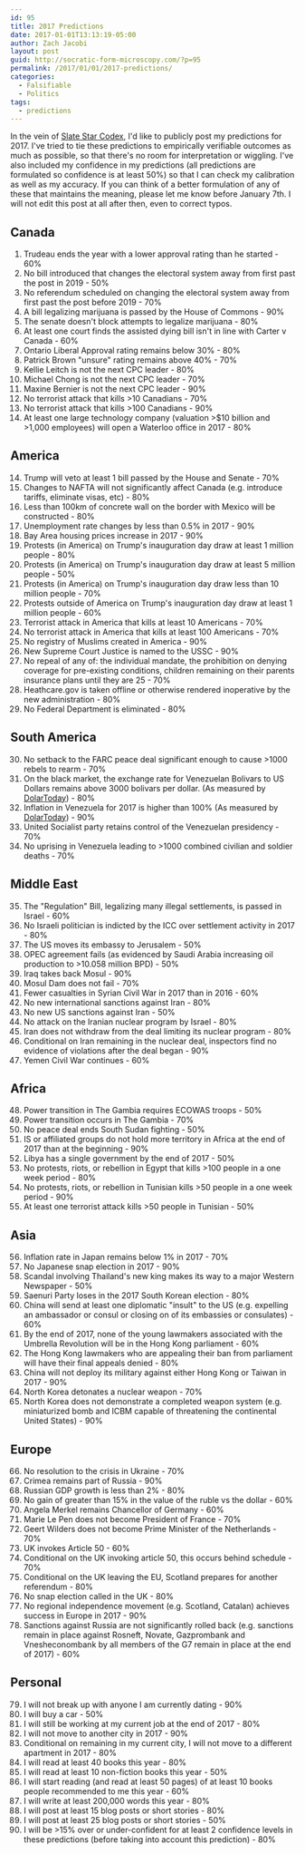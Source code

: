 ```yaml
---
id: 95
title: 2017 Predictions
date: 2017-01-01T13:13:19-05:00
author: Zach Jacobi
layout: post
guid: http://socratic-form-microscopy.com/?p=95
permalink: /2017/01/01/2017-predictions/
categories:
  - Falsifiable
  - Politics
tags:
  - predictions
---
```


In the vein of <a href="http://slatestarcodex.com/2016/12/31/2016-predictions-calibration-results/">Slate Star Codex</a>, I'd like to publicly post my predictions for 2017. I've tried to tie these predictions to empirically verifiable outcomes as much as possible, so that there's no room for interpretation or wiggling. I've also included my confidence in my predictions (all predictions are formulated so confidence is at least 50%) so that I can check my calibration as well as my accuracy. If you can think of a better formulation of any of these that maintains the meaning, please let me know before January 7th. I will not edit this post at all after then, even to correct typos.

<h2>Canada</h2>
<ol>
 	<li>Trudeau ends the year with a lower approval rating than he started - 60%</li>
 	<li>No bill introduced that changes the electoral system away from first past the post in 2019 - 50%</li>
 	<li>No referendum scheduled on changing the electoral system away from first past the post before 2019 - 70%</li>
 	<li>A bill legalizing marijuana is passed by the House of Commons - 90%</li>
 	<li>The senate doesn't block attempts to legalize marijuana - 80%</li>
 	<li>At least one court finds the assisted dying bill isn't in line with Carter v Canada - 60%</li>
 	<li>Ontario Liberal Approval rating remains below 30% - 80%</li>
 	<li>Patrick Brown "unsure" rating remains above 40% - 70%</li>
 	<li>Kellie Leitch is not the next CPC leader - 80%</li>
 	<li>Michael Chong is not the next CPC leader - 70%</li>
 	<li>Maxine Bernier is not the next CPC leader - 90%</li>
 	<li>No terrorist attack that kills &gt;10 Canadians - 70%</li>
 	<li>No terrorist attack that kills &gt;100 Canadians - 90%</li>
 	<li>At least one large technology company (valuation &gt;$10 billion and &gt;1,000 employees) will open a Waterloo office in 2017 - 80%</li>
</ol>

<!--more-->

<h2>America</h2>
<ol start="14">
 	<li>Trump will veto at least 1 bill passed by the House and Senate - 70%</li>
 	<li>Changes to NAFTA will not significantly affect Canada (e.g. introduce tariffs, eliminate visas, etc) - 80%</li>
 	<li>Less than 100km of concrete wall on the border with Mexico will be constructed - 80%</li>
 	<li>Unemployment rate changes by less than 0.5% in 2017 - 90%</li>
 	<li>Bay Area housing prices increase in 2017 - 90%</li>
 	<li>Protests (in America) on Trump's inauguration day draw at least 1 million people - 80%</li>
 	<li>Protests (in America) on Trump's inauguration day draw at least 5 million people - 50%</li>
 	<li>Protests (in America) on Trump's inauguration day draw less than 10 million people - 70%</li>
 	<li>Protests outside of America on Trump's inauguration day draw at least 1 million people - 60%</li>
 	<li>Terrorist attack in America that kills at least 10 Americans - 70%</li>
 	<li>No terrorist attack in America that kills at least 100 Americans - 70%</li>
 	<li>No registry of Muslims created in America - 90%</li>
 	<li>New Supreme Court Justice is named to the USSC - 90%</li>
 	<li>No repeal of any of: the individual mandate, the prohibition on denying coverage for pre-existing conditions, children remaining on their parents insurance plans until they are 25 - 70%</li>
 	<li>Heathcare.gov is taken offline or otherwise rendered inoperative by the new administration - 80%</li>
 	<li>No Federal Department is eliminated - 80%</li>
</ol>
<h2>South America</h2>
<ol start="30">
 	<li>No setback to the FARC peace deal significant enough to cause &gt;1000 rebels to rearm - 70%</li>
 	<li>On the black market, the exchange rate for Venezuelan Bolivars to US Dollars remains above 3000 bolivars per dollar. (As measured by <a class="is-link" title="" href="https://dolartoday.com/indicadores/" target="_blank" rel="noreferrer">DolarToday</a>) - 80%</li>
 	<li>Inflation in Venezuela for 2017 is higher than 100% (As measured by <a class="is-link" title="" href="https://dolartoday.com/indicadores/" target="_blank" rel="noreferrer">DolarToday</a>) - 90%</li>
 	<li>United Socialist party retains control of the Venezuelan presidency - 70%</li>
 	<li>No uprising in Venezuela leading to &gt;1000 combined civilian and soldier deaths - 70%</li>
</ol>
<h2>Middle East</h2>
<ol start="35">
 	<li>The "Regulation" Bill, legalizing many illegal settlements, is passed in Israel - 60%</li>
 	<li>No Israeli politician is indicted by the ICC over settlement activity in 2017 - 80%</li>
 	<li>The US moves its embassy to Jerusalem - 50%</li>
 	<li>OPEC agreement fails (as evidenced by Saudi Arabia increasing oil production to &gt;10.058 million BPD) - 50%</li>
 	<li>Iraq takes back Mosul - 90%</li>
 	<li>Mosul Dam does not fail - 70%</li>
 	<li>Fewer casualties in Syrian Civil War in 2017 than in 2016 - 60%</li>
 	<li>No new international sanctions against Iran - 80%</li>
 	<li>No new US sanctions against Iran - 50%</li>
 	<li>No attack on the Iranian nuclear program by Israel - 80%</li>
 	<li>Iran does not withdraw from the deal limiting its nuclear program - 80%</li>
 	<li>Conditional on Iran remaining in the nuclear deal, inspectors find no evidence of violations after the deal began - 90%</li>
 	<li>Yemen Civil War continues - 60%</li>
</ol>
<h2>Africa</h2>
<ol start="48">
 	<li>Power transition in The Gambia requires ECOWAS troops - 50%</li>
 	<li>Power transition occurs in The Gambia - 70%</li>
 	<li>No peace deal ends South Sudan fighting - 50%</li>
 	<li>IS or affiliated groups do not hold more territory in Africa at the end of 2017 than at the beginning - 90%</li>
 	<li>Libya has a single government by the end of 2017 - 50%</li>
 	<li>No protests, riots, or rebellion in Egypt that kills &gt;100 people in a one week period - 80%</li>
 	<li>No protests, riots, or rebellion in Tunisian kills &gt;50 people in a one week period - 90%</li>
 	<li>At least one terrorist attack kills &gt;50 people in Tunisian - 50%</li>
</ol>
<h2>Asia</h2>
<ol start="56">
 	<li>Inflation rate in Japan remains below 1% in 2017 - 70%</li>
 	<li>No Japanese snap election in 2017 - 90%</li>
 	<li>Scandal involving Thailand's new king makes its way to a major Western Newspaper - 50%</li>
 	<li>Saenuri Party loses in the 2017 South Korean election - 80%</li>
 	<li>China will send at least one diplomatic "insult" to the US (e.g. expelling an ambassador or consul or closing on of its embassies or consulates) - 60%</li>
 	<li>By the end of 2017, none of the young lawmakers associated with the Umbrella Revolution will be in the Hong Kong parliament - 60%</li>
 	<li>The Hong Kong lawmakers who are appealing their ban from parliament will have their final appeals denied - 80%</li>
 	<li>China will not deploy its military against either Hong Kong or Taiwan in 2017 - 90%</li>
 	<li>North Korea detonates a nuclear weapon - 70%</li>
 	<li>North Korea does not demonstrate a completed weapon system (e.g. miniaturized bomb and ICBM capable of threatening the continental United States) - 90%</li>
</ol>
<h2>Europe</h2>
<ol start="66">
 	<li>No resolution to the crisis in Ukraine - 70%</li>
 	<li>Crimea remains part of Russia - 90%</li>
 	<li>Russian GDP growth is less than 2% - 80%</li>
 	<li>No gain of greater than 15% in the value of the ruble vs the dollar - 60%</li>
 	<li>Angela Merkel remains Chancellor of Germany - 60%</li>
 	<li>Marie Le Pen does not become President of France - 70%</li>
 	<li>Geert Wilders does not become Prime Minister of the Netherlands - 70%</li>
 	<li>UK invokes Article 50 - 60%</li>
 	<li>Conditional on the UK invoking article 50, this occurs behind schedule - 70%</li>
 	<li>Conditional on the UK leaving the EU, Scotland prepares for another referendum - 80%</li>
 	<li>No snap election called in the UK - 80%</li>
 	<li>No regional independence movement (e.g. Scotland, Catalan) achieves success in Europe in 2017 - 90%</li>
 	<li>Sanctions against Russia are not significantly rolled back (e.g. sanctions remain in place against Rosneft, Novate, Gazprombank and Vnesheconombank by all members of the G7 remain in place at the end of 2017) - 60%</li>
</ol>
<h2>Personal</h2>
<ol start="79">
 	<li>I will not break up with anyone I am currently dating - 90%</li>
 	<li>I will buy a car - 50%</li>
 	<li>I will still be working at my current job at the end of 2017 - 80%</li>
 	<li>I will not move to another city in 2017 - 90%</li>
 	<li>Conditional on remaining in my current city, I will not move to a different apartment in 2017 - 80%</li>
 	<li>I will read at least 40 books this year - 80%</li>
 	<li>I will read at least 10 non-fiction books this year - 50%</li>
 	<li>I will start reading (and read at least 50 pages) of at least 10 books people recommended to me this year - 60%</li>
 	<li>I will write at least 200,000 words this year - 80%</li>
 	<li>I will post at least 15 blog posts or short stories - 80%</li>
 	<li>I will post at least 25 blog posts or short stories - 50%</li>
 	<li>I will be &gt;15% over or under-confident for at least 2 confidence levels in these predictions (before taking into account this prediction) - 80%</li>
</ol>
